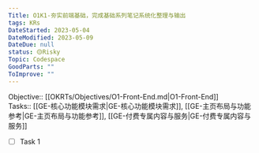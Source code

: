 ```yaml
---
Title: O1K1-夯实前端基础，完成基础系列笔记系统化整理与输出
tags: KRs
DateStarted: 2023-05-04
DateModified: 2023-05-09
DateDue: null
status: 🟡Risky
Topic: Codespace
GoodParts: ""
ToImprove: ""
---
```

Objective:: [[OKRTs/Objectives/O1-Front-End.md|O1-Front-End]]  
Tasks:: [[GE-核心功能模块需求|GE-核心功能模块需求]], [[GE-主页布局与功能参考|GE-主页布局与功能参考]], [[GE-付费专属内容与服务|GE-付费专属内容与服务]]



- [ ] Task 1